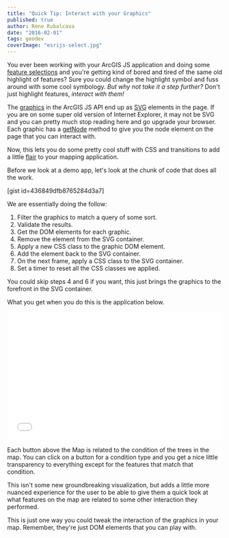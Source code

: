 ```yaml
---
title: "Quick Tip: Interact with your Graphics"
published: true
author: Rene Rubalcava
date: "2016-02-01"
tags: geodev
coverImage: "esrijs-select.jpg"
---
```


You ever been working with your ArcGIS JS application and doing some [feature selections](https://developers.arcgis.com/javascript/jsapi/featurelayer-amd.html#selectfeatures) and you're getting kind of bored and tired of the same old highlight of features? Sure you could change the highlight symbol and fuss around with some cool symbology. _But why not take it a step further?_ Don't just highlight features, _interact with them!_

The [graphics](https://developers.arcgis.com/javascript/jsapi/graphic-amd.html) in the ArcGIS JS API end up as [SVG](https://developer.mozilla.org/en-US/docs/Web/SVG) elements in the page. If you are on some super old version of Internet Explorer, it may not be SVG and you can pretty much stop reading here and go upgrade your browser. Each graphic has a [getNode](https://developers.arcgis.com/javascript/jsapi/graphic-amd.html#getnode) method to give you the node element on the page that you can interact with.

Now, this lets you do some pretty cool stuff with CSS and transitions to add a little [flair](https://www.youtube.com/watch?v=_ChQK8j6so8) to your mapping application.

Before we look at a demo app, let's look at the chunk of code that does all the work.

[gist id=436849dfb8765284d3a7]

We are essentially doing the follow:

1. Filter the graphics to match a query of some sort.
2. Validate the results.
3. Get the DOM elements for each graphic.
4. Remove the element from the SVG container.
5. Apply a new CSS class to the graphic DOM element.
6. Add the element back to the SVG container.
7. On the next frame, apply a CSS class to the SVG container.
8. Set a timer to reset all the CSS classes we applied.

You could skip steps 4 and 6 if you want, this just brings the graphics to the forefront in the SVG container.

What you get when you do this is the application below.

<iframe width="100%" height="300" src="//jsfiddle.net/ab3t89y9/embedded/" allowfullscreen="allowfullscreen" frameborder="0"></iframe>

Each button above the Map is related to the condition of the trees in the map. You can click on a button for a condition type and you get a nice little transparency to everything except for the features that match that condition.

This isn't some new groundbreaking visualization, but adds a little more nuanced experience for the user to be able to give them a quick look at what features on the map are related to some other interaction they performed.

This is just one way you could tweak the interaction of the graphics in your map. Remember, they're just DOM elements that you can play with.
